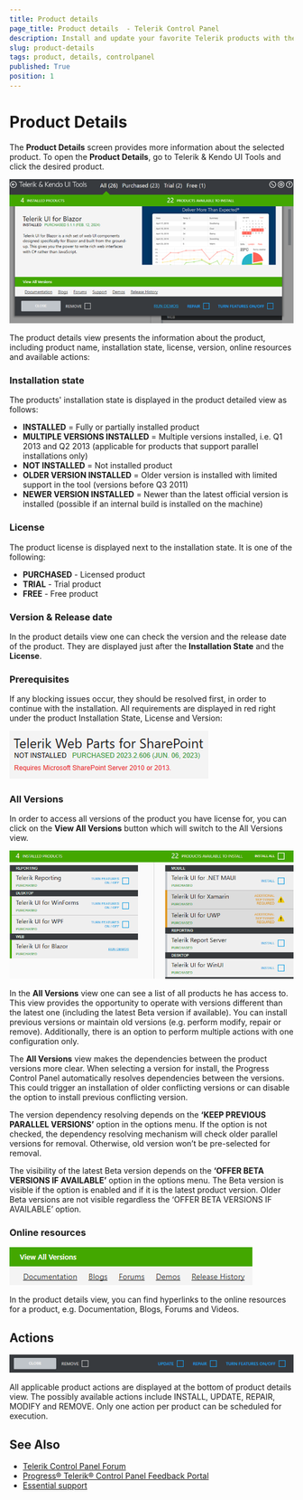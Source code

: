 ```yaml
---
title: Product details 
page_title: Product details  - Telerik Control Panel
description: Install and update your favorite Telerik products with the Telerik Control Panel.
slug: product-details
tags: product, details, controlpanel
published: True
position: 1 
---
```


# Product Details 

The **Product Details** screen provides more information about the selected product. To open the **Product Details**, go to Telerik & Kendo UI Tools and click the desired product. 

![Product Details Telerik Control Panel](images/product-details-telerik-control-panel.png)

The product details view presents the information about the product, including product name, installation state, license, version, online resources and available actions: 

### Installation state

The products' installation state is displayed in the product detailed view as follows: 

* **INSTALLED** = Fully or partially installed product 
* **MULTIPLE VERSIONS INSTALLED** = Multiple versions installed, i.e. Q1 2013 and Q2 2013 (applicable for products that support parallel installations only) 
* **NOT INSTALLED** = Not installed product 
* **OLDER VERSION INSTALLED** = Older version is installed with limited support in the tool (versions before Q3 2011) 
* **NEWER VERSION INSTALLED** = Newer than the latest official version is installed (possible if an internal build is installed on the machine) 

### License 
 
The product license is displayed next to the installation state. It is one of the following: 

* **PURCHASED** - Licensed product 
* **TRIAL** - Trial product 
* **FREE** - Free product 

### Version & Release date 

In the product details view one can check the version and the release date of the product. They are displayed just after the **Installation State** and the **License**. 

### Prerequisites

If any blocking issues occur, they should be resolved first, in order to continue with the installation. All requirements are displayed in red right under the product Installation State, License and Version:

![Blocking Issues Telerik Control Panel](images/blocking-issues-telerik-control-panel.png)

### All Versions 

In order to access all versions of the product you have license for, you can click on the **View All Versions** button which will switch to the All Versions view. 

![All Versions Telerik Control Panel](images/all-versions-telerik-control-panel.gif)

In the **All Versions** view one can see a list of all products he has access to. This view provides the opportunity to operate with versions different than the latest one (including the latest Beta version if available). You can install previous versions or maintain old versions (e.g. perform modify, repair or remove). Additionally, there is an option to perform multiple actions with one configuration only.  
 
The **All Versions** view makes the dependencies between the product versions more clear. When selecting a version for install, the Progress Control Panel automatically resolves dependencies between the versions. This could trigger an installation of older conflicting versions or can disable the option to install previous conflicting version. 

The version dependency resolving depends on the **‘KEEP PREVIOUS PARALLEL VERSIONS’** option in the options menu. If the option is not checked, the dependency resolving mechanism will check older parallel versions for removal. Otherwise, old version won’t be pre-selected for removal. 
 
The visibility of the latest Beta version depends on the **‘OFFER BETA VERSIONS IF AVAILABLE’** option in the options menu. The Beta version is visible if the option is enabled and if it is the latest product version. Older Beta versions are not visible regardless the ‘OFFER BETA VERSIONS IF AVAILABLE’ option. 

### Online resources 

![Online Resources Telerik Control Panel](images/online-resources-telerik-control-panel.png)

In the product details view, you can find hyperlinks to the online resources for a product, e.g. Documentation, Blogs, Forums and Videos. 

## Actions 

![Actions Telerik Control Panel](images/actions-telerik-control-panel.png)

All applicable product actions are displayed at the bottom of product details view. The possibly available actions include INSTALL, UPDATE, REPAIR, MODIFY and REMOVE. Only one action per product can be scheduled for execution. 

## See Also

* [Telerik Control Panel Forum](https://www.telerik.com/forums/telerik-control-panel)
* [Progress® Telerik® Control Panel Feedback Portal](https://feedback.telerik.com/controlpanel) 
* [Essential support](http://www.telerik.com/support) 
